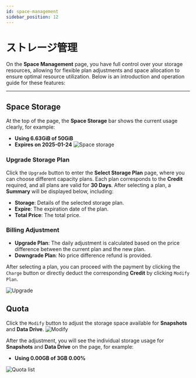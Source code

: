 ```yaml
---
id: space-management
sidebar_position: 12
---
```


# ストレージ管理

On the **Space Management** page, you have full control over your storage resources, allowing for flexible plan adjustments and space allocation to ensure optimal resource utilization. Below is an introduction and operation guide for these features:

---

## **Space Storage**

At the top of the page, the **Space Storage** bar shows the current usage clearly, for example:

- **Using 6.63GiB of 50GiB**
- **Expires on 2025-01-24**
  ![Space storage](../../../../../docs/docs-images/p10/01.Space%20storage.jpg)

### **Upgrade Storage Plan**

Click the `Upgrade` button to enter the **Select Storage Plan** page, where you can choose different capacity plans. Each plan corresponds to the **Credit** required, and all plans are valid for **30 Days**. After selecting a plan, a **Summary** will be displayed below, including:

- **Storage**: Details of the selected storage plan.
- **Expire**: The expiration date of the plan.
- **Total Price**: The total price.

### **Billing Adjustment**

- **Upgrade Plan**: The daily adjustment is calculated based on the price difference between the current plan and the new plan.
- **Downgrade Plan**: No price difference refund is provided.

After selecting a plan, you can proceed with the payment by clicking the `Charge` button or directly deduct the corresponding **Credit** by clicking `Modify Plan`.

![Upgrade](../../../../../docs/docs-images/p10/02.Upgrade.jpg)

## **Quota**

Click the `Modify` button to adjust the storage space available for **Snapshots** and **Data Drive**.
![Modify](../../../../../docs/docs-images/p10/03.Modify%20Quota.jpg)

After the adjustment, you will see the individual storage usage for **Snapshots** and **Data Drive** on the page, for example:

- **Using 0.00GB of 3GB 0.00%**

![Quota list](../../../../../docs/docs-images/p10/04.Quota%20list.jpg)

